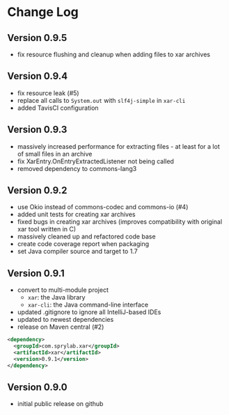 Change Log
==========

Version 0.9.5
-------------

* fix resource flushing and cleanup when adding files to xar archives

Version 0.9.4
-------------

* fix resource leak (#5)
* replace all calls to `System.out` with `slf4j-simple` in `xar-cli`
* added TavisCI configuration

Version 0.9.3
-------------

* massively increased performance for extracting files - at least for a lot of small files in an archive
* fix XarEntry.OnEntryExtractedListener not being called
* removed dependency to commons-lang3

Version 0.9.2
-------------

 * use Okio instead of commons-codec and commons-io (#4)
 * added unit tests for creating xar archives
 * fixed bugs in creating xar archives (improves compatibility with original xar tool written in C)
 * massively cleaned up and refactored code base
 * create code coverage report when packaging
 * set Java compiler source and target to 1.7

Version 0.9.1
-------------

 * convert to multi-module project
   * `xar`: the Java library
   * `xar-cli`: the Java command-line interface
 * updated .gitignore to ignore all IntelliJ-based IDEs
 * updated to newest dependencies
 * release on Maven central (#2)

```xml
<dependency>
  <groupId>com.sprylab.xar</groupId>
  <artifactId>xar</artifactId>
  <version>0.9.1</version>
</dependency>
```

Version 0.9.0
-------------

 * initial public release on github
